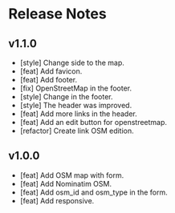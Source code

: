# Release Notes

## v1.1.0

* [style] Change side to the map.
* [feat] Add favicon.
* [feat] Add footer.
* [fix] OpenStreetMap in the footer.
* [style] Change in the footer.
* [style] The header was improved.
* [feat] Add more links in the header.
* [feat] Add an edit button for openstreetmap.
* [refactor] Create link OSM edition.

## v1.0.0

* [feat] Add OSM map with form.
* [feat] Add Nominatim OSM.
* [feat] Add osm_id and osm_type in the form.
* [feat] Add responsive.